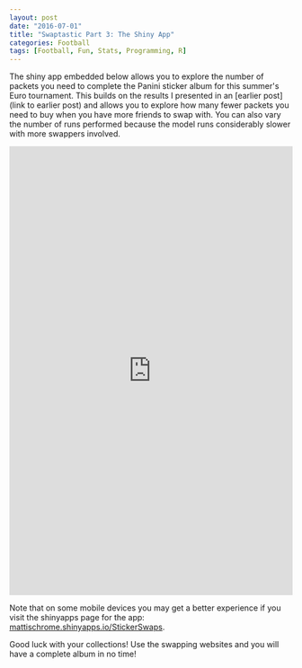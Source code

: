 ```yaml
---
layout: post
date: "2016-07-01"
title: "Swaptastic Part 3: The Shiny App"
categories: Football
tags: [Football, Fun, Stats, Programming, R]
---
```

The shiny app embedded below allows you to explore the number of packets you need to complete the Panini sticker album for this summer's Euro tournament. This builds on the results I presented in an [earlier post](link to earlier post) and allows you to explore how many fewer packets you need to buy when you have more friends to swap with. You can also vary the number of runs performed because the model runs considerably slower with more swappers involved.

<iframe src='https://mattischrome.shinyapps.io/StickerSwaps/' style='border: none; width: 100%; min-height: 800px;'></iframe>

Note that on some mobile devices you may get a better experience if you visit the shinyapps page for the app: [mattischrome.shinyapps.io/StickerSwaps](mattischrome.shinyapps.io/StickerSwaps).

Good luck with your collections! Use the swapping websites and you will have a complete album in no time!

